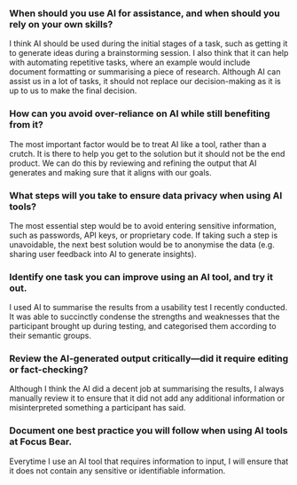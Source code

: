 ### When should you use AI for assistance, and when should you rely on your own skills?
I think AI should be used during the initial stages of a task, such as getting it to generate ideas during a brainstorming session. I also think that it can help with automating repetitive tasks, where an example would include document formatting or summarising a piece of research. Although AI can assist us in a lot of tasks, it should not replace our decision-making as it is up to us to make the final decision.

### How can you avoid over-reliance on AI while still benefiting from it?
The most important factor would be to treat AI like a tool, rather than a crutch. It is there to help you get to the solution but it should not be the end product. We can do this by reviewing and refining the output that AI generates and making sure that it aligns with our goals.

### What steps will you take to ensure data privacy when using AI tools?
The most essential step would be to avoid entering sensitive information, such as passwords, API keys, or proprietary code. If taking such a step is unavoidable, the next best solution would be to anonymise the data (e.g. sharing user feedback into AI to generate insights).


### Identify one task you can improve using an AI tool, and try it out.
I used AI to summarise the results from a usability test I recently conducted. It was able to succinctly condense the strengths and weaknesses that the participant brought up during testing, and categorised them according to their semantic groups.

### Review the AI-generated output critically—did it require editing or fact-checking?
Although I think the AI did a decent job at summarising the results, I always manually review it to ensure that it did not add any additional information or misinterpreted something a participant has said.

### Document one best practice you will follow when using AI tools at Focus Bear.
Everytime I use an AI tool that requires information to input, I will ensure that it does not contain any sensitive or identifiable information.
